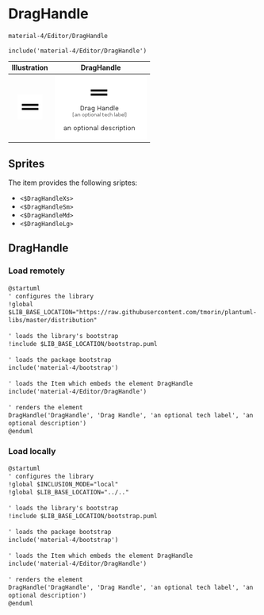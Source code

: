 # DragHandle


```text
material-4/Editor/DragHandle
```

```text
include('material-4/Editor/DragHandle')
```



| Illustration | DragHandle |
| :---: | :---: |
| ![illustration for Illustration](../../material-4/Editor/DragHandle.png) | ![illustration for DragHandle](../../material-4/Editor/DragHandle.Local.png) |



## Sprites
The item provides the following sriptes:

- `<$DragHandleXs>`
- `<$DragHandleSm>`
- `<$DragHandleMd>`
- `<$DragHandleLg>`





## DragHandle

### Load remotely
```plantuml
@startuml
' configures the library
!global $LIB_BASE_LOCATION="https://raw.githubusercontent.com/tmorin/plantuml-libs/master/distribution"

' loads the library's bootstrap
!include $LIB_BASE_LOCATION/bootstrap.puml

' loads the package bootstrap
include('material-4/bootstrap')

' loads the Item which embeds the element DragHandle
include('material-4/Editor/DragHandle')

' renders the element
DragHandle('DragHandle', 'Drag Handle', 'an optional tech label', 'an optional description')
@enduml
```

### Load locally
```plantuml
@startuml
' configures the library
!global $INCLUSION_MODE="local"
!global $LIB_BASE_LOCATION="../.."

' loads the library's bootstrap
!include $LIB_BASE_LOCATION/bootstrap.puml

' loads the package bootstrap
include('material-4/bootstrap')

' loads the Item which embeds the element DragHandle
include('material-4/Editor/DragHandle')

' renders the element
DragHandle('DragHandle', 'Drag Handle', 'an optional tech label', 'an optional description')
@enduml
```

